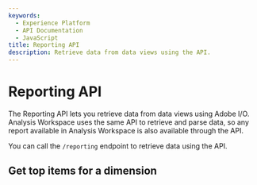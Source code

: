 ```yaml
---
keywords:
  - Experience Platform
  - API Documentation
  - JavaScript
title: Reporting API
description: Retrieve data from data views using the API.
---
```


# Reporting API

The Reporting API lets you retrieve data from data views using Adobe I/O. Analysis Workspace uses the same API to retrieve and parse data, so any report available in Analysis Workspace is also available through the API.

You can call the `/reporting` endpoint to retrieve data using the API.

## Get top items for a dimension


